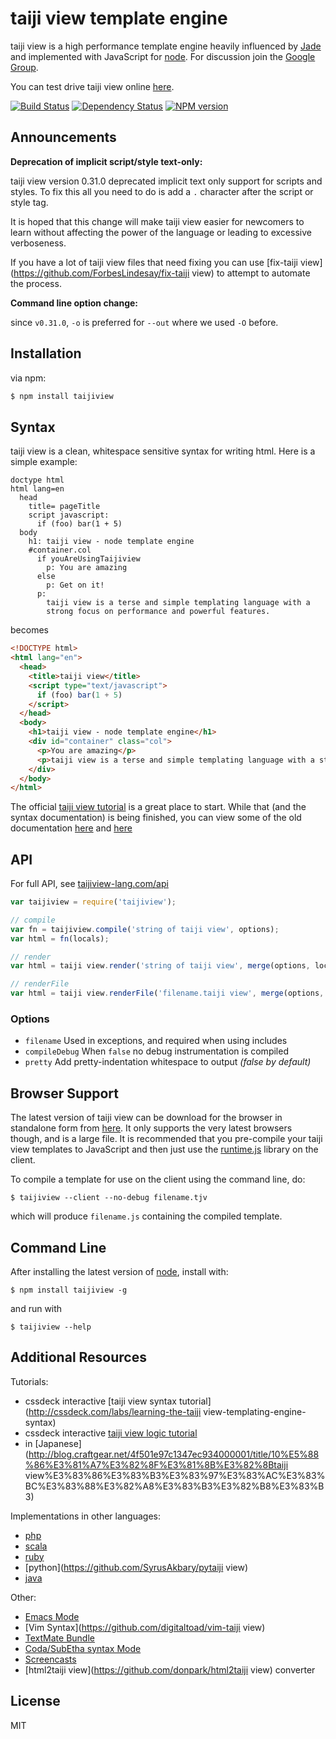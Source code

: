 # taiji view template engine

 taiji view is a high performance template engine heavily influenced by [Jade](http://jade-lang.com)
 and implemented with JavaScript for [node](http://nodejs.org). For discussion join the [Google Group](http://groups.google.com/group/taijiviewjs).

 You can test drive taiji view online [here](http://naltatis.github.com/taijiview-syntax-docs).

 [![Build Status](https://travis-ci.org/taijijs/taijiview.png?branch=master)](https://travis-ci.org/taijijs/taijiview)
 [![Dependency Status](https://gemnasium.com/taijijs/taijiview.png)](https://gemnasium.com/taijijs/taijiview)
 [![NPM version](https://badge.fury.io/js/taijiview.png)](http://badge.fury.io/js/taijiview)

## Announcements

**Deprecation of implicit script/style text-only:**

 taiji view version 0.31.0 deprecated implicit text only support for scripts and styles.  To fix this all you need to do is add a `.` character after the script or style tag.

 It is hoped that this change will make taiji view easier for newcomers to learn without affecting the power of the language or leading to excessive verboseness.

 If you have a lot of taiji view files that need fixing you can use [fix-taiji view](https://github.com/ForbesLindesay/fix-taiji view) to attempt to automate the process.

**Command line option change:**

since `v0.31.0`, `-o` is preferred for `--out` where we used `-O` before.

## Installation

via npm:

```bash
$ npm install taijiview
```

## Syntax

taiji view is a clean, whitespace sensitive syntax for writing html.  Here is a simple example:

```taiji view
doctype html
html lang=en
  head
    title= pageTitle
    script javascript:
      if (foo) bar(1 + 5)
  body
    h1: taiji view - node template engine
    #container.col
      if youAreUsingTaijiview
        p: You are amazing
      else
        p: Get on it!
      p:
        taiji view is a terse and simple templating language with a
        strong focus on performance and powerful features.
```

becomes


```html
<!DOCTYPE html>
<html lang="en">
  <head>
    <title>taiji view</title>
    <script type="text/javascript">
      if (foo) bar(1 + 5)
    </script>
  </head>
  <body>
    <h1>taiji view - node template engine</h1>
    <div id="container" class="col">
      <p>You are amazing</p>
      <p>taiji view is a terse and simple templating language with a strong focus on performance and powerful features.</p>
    </div>
  </body>
</html>
```

The official [taiji view tutorial](http://taijiview-lang.com/tutorial/) is a great place to start.  While that (and the syntax documentation) is being finished, you can view some of the old documentation [here](https://github.com/taijijs/taijiview/blob/master/taijiview.md) and [here](https://github.com/taijijs/taijiview/blob/master/taijiview-language.md)

## API

For full API, see [taijiview-lang.com/api](http://taijiview-lang.com/api/)

```js
var taijiview = require('taijiview');

// compile
var fn = taijiview.compile('string of taiji view', options);
var html = fn(locals);

// render
var html = taiji view.render('string of taiji view', merge(options, locals));

// renderFile
var html = taiji view.renderFile('filename.taiji view', merge(options, locals));
```

### Options

 - `filename`  Used in exceptions, and required when using includes
 - `compileDebug`  When `false` no debug instrumentation is compiled
 - `pretty`    Add pretty-indentation whitespace to output _(false by default)_

## Browser Support

 The latest version of taiji view can be download for the browser in standalone form from [here](https://github.com/taijijs/taijiview/raw/master/taijiview.js).  It only supports the very latest browsers though, and is a large file.  It is recommended that you pre-compile your taiji view templates to JavaScript and then just use the [runtime.js](https://github.com/taijijs/taijiview/raw/master/runtime.js) library on the client.

 To compile a template for use on the client using the command line, do:

```console
$ taijiview --client --no-debug filename.tjv
```

which will produce `filename.js` containing the compiled template.

## Command Line

After installing the latest version of [node](http://nodejs.org/), install with:

```console
$ npm install taijiview -g
```

and run with

```console
$ taijiview --help
```

## Additional Resources

Tutorials:

  - cssdeck interactive [taiji view syntax tutorial](http://cssdeck.com/labs/learning-the-taiji view-templating-engine-syntax)
  - cssdeck interactive [taiji view logic tutorial](http://cssdeck.com/labs/taijiview-templating-tutorial-codecast-part-2)
  - in [Japanese](http://blog.craftgear.net/4f501e97c1347ec934000001/title/10%E5%88%86%E3%81%A7%E3%82%8F%E3%81%8B%E3%82%8Btaiji view%E3%83%86%E3%83%B3%E3%83%97%E3%83%AC%E3%83%BC%E3%83%88%E3%82%A8%E3%83%B3%E3%82%B8%E3%83%B3)


Implementations in other languages:

  - [php](http://github.com/everzet/taijiview.php)
  - [scala](http://scalate.fusesource.org/versions/snapshot/documentation/scaml-reference.html)
  - [ruby](https://github.com/slim-template/slim)
  - [python](https://github.com/SyrusAkbary/pytaiji view)
  - [java](https://github.com/neuland/taijiview4j)

Other:

  - [Emacs Mode](https://github.com/brianc/taijiview-mode)
  - [Vim Syntax](https://github.com/digitaltoad/vim-taiji view)
  - [TextMate Bundle](http://github.com/miksago/taijiview-tmbundle)
  - [Coda/SubEtha syntax Mode](https://github.com/aaronmccall/taijiview.mode)
  - [Screencasts](http://tjholowaychuk.com/post/1004255394/taijiview-screencast-template-engine-for-nodejs)
  - [html2taiji view](https://github.com/donpark/html2taiji view) converter

## License

MIT

